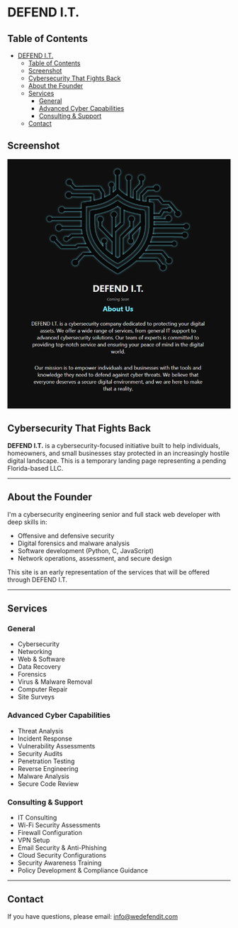 # DEFEND I.T.

## Table of Contents

- [DEFEND I.T.](#defend-it)
  - [Table of Contents](#table-of-contents)
  - [Screenshot](#screenshot)
  - [Cybersecurity That Fights Back](#cybersecurity-that-fights-back)
  - [About the Founder](#about-the-founder)
  - [Services](#services)
    - [General](#general)
    - [Advanced Cyber Capabilities](#advanced-cyber-capabilities)
    - [Consulting \& Support](#consulting--support)
  - [Contact](#contact)

## Screenshot

![DEFEND I.T. Landing Screenshot](./assets/images/screenshot.png)

## Cybersecurity That Fights Back

**DEFEND I.T.** is a cybersecurity-focused initiative built to help individuals, homeowners, and small businesses stay protected in an increasingly hostile digital landscape. This is a temporary landing page representing a pending Florida-based LLC.

---

## About the Founder

I'm a cybersecurity engineering senior and full stack web developer with deep skills in:

- Offensive and defensive security
- Digital forensics and malware analysis
- Software development (Python, C, JavaScript)
- Network operations, assessment, and secure design

This site is an early representation of the services that will be offered through DEFEND I.T.

---

## Services

### General

- Cybersecurity
- Networking
- Web & Software
- Data Recovery
- Forensics
- Virus & Malware Removal
- Computer Repair
- Site Surveys

### Advanced Cyber Capabilities

- Threat Analysis
- Incident Response
- Vulnerability Assessments
- Security Audits
- Penetration Testing
- Reverse Engineering
- Malware Analysis
- Secure Code Review

### Consulting & Support

- IT Consulting
- Wi-Fi Security Assessments
- Firewall Configuration
- VPN Setup
- Email Security & Anti-Phishing
- Cloud Security Configurations
- Security Awareness Training
- Policy Development & Compliance Guidance

---

## Contact

If you have questions, please email: [info@wedefendit.com](mailto:info@wedefendit.com)
